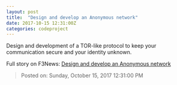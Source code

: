 ```yaml
---
layout: post
title:  "Design and develop an Anonymous network"
date: 2017-10-15 12:31:00Z
categories: codeproject
---
```


Design and development of a TOR-like protocol to keep your communication secure and your identity unknown.


Full story on F3News: [Design and develop an Anonymous network](http://www.f3nws.com/n/uuvvtB)

> Posted on: Sunday, October 15, 2017 12:31:00 PM
